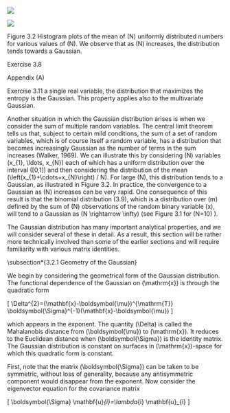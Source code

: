 
![](https://cdn.mathpix.com/cropped/2024_05_13_e8ee62e6cbb6e54a3380g-1.jpg?height=324&width=970&top_left_y=226&top_left_x=133)

![](https://cdn.mathpix.com/cropped/2024_05_13_e8ee62e6cbb6e54a3380g-1.jpg?height=310&width=455&top_left_y=236&top_left_x=1167)

Figure 3.2 Histogram plots of the mean of \(N\) uniformly distributed numbers for various values of \(N\). We observe that as \(N\) increases, the distribution tends towards a Gaussian.

Exercise 3.8

Appendix \(A\)

Exercise 3.11 a single real variable, the distribution that maximizes the entropy is the Gaussian. This property applies also to the multivariate Gaussian.

Another situation in which the Gaussian distribution arises is when we consider the sum of multiple random variables. The central limit theorem tells us that, subject to certain mild conditions, the sum of a set of random variables, which is of course itself a random variable, has a distribution that becomes increasingly Gaussian as the number of terms in the sum increases (Walker, 1969). We can illustrate this by considering \(N\) variables \(x_{1}, \ldots, x_{N}\) each of which has a uniform distribution over the interval \([0,1]\) and then considering the distribution of the mean \(\left(x_{1}+\cdots+x_{N}\right) / N\). For large \(N\), this distribution tends to a Gaussian, as illustrated in Figure 3.2. In practice, the convergence to a Gaussian as \(N\) increases can be very rapid. One consequence of this result is that the binomial distribution (3.9), which is a distribution over \(m\) defined by the sum of \(N\) observations of the random binary variable \(x\), will tend to a Gaussian as \(N \rightarrow \infty\) (see Figure 3.1 for \(N=10\) ).

The Gaussian distribution has many important analytical properties, and we will consider several of these in detail. As a result, this section will be rather more technically involved than some of the earlier sections and will require familiarity with various matrix identities.

\subsection*{3.2.1 Geometry of the Gaussian}

We begin by considering the geometrical form of the Gaussian distribution. The functional dependence of the Gaussian on \(\mathrm{x}\) is through the quadratic form

\[
\Delta^{2}=(\mathbf{x}-\boldsymbol{\mu})^{\mathrm{T}} \boldsymbol{\Sigma}^{-1}(\mathbf{x}-\boldsymbol{\mu})
\]

which appears in the exponent. The quantity \(\Delta\) is called the Mahalanobis distance from \(\boldsymbol{\mu}\) to \(\mathrm{x}\). It reduces to the Euclidean distance when \(\boldsymbol{\Sigma}\) is the identity matrix. The Gaussian distribution is constant on surfaces in \(\mathrm{x}\)-space for which this quadratic form is constant.

First, note that the matrix \(\boldsymbol{\Sigma}\) can be taken to be symmetric, without loss of generality, because any antisymmetric component would disappear from the exponent. Now consider the eigenvector equation for the covariance matrix

\[
\boldsymbol{\Sigma} \mathbf{u}_{i}=\lambda_{i} \mathbf{u}_{i}
\]